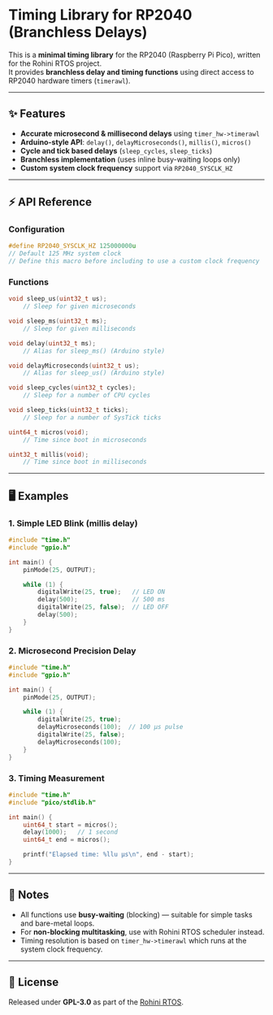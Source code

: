 # Timing Library for RP2040 (Branchless Delays)

This is a **minimal timing library** for the RP2040 (Raspberry Pi Pico), written for the Rohini RTOS project.  
It provides **branchless delay and timing functions** using direct access to RP2040 hardware timers (`timerawl`).  

---

## ✨ Features
- **Accurate microsecond & millisecond delays** using `timer_hw->timerawl`  
- **Arduino-style API**: `delay()`, `delayMicroseconds()`, `millis()`, `micros()`  
- **Cycle and tick based delays** (`sleep_cycles`, `sleep_ticks`)  
- **Branchless implementation** (uses inline busy-waiting loops only)  
- **Custom system clock frequency** support via `RP2040_SYSCLK_HZ`  

---

## ⚡ API Reference

### Configuration
```c
#define RP2040_SYSCLK_HZ 125000000u
// Default 125 MHz system clock
// Define this macro before including to use a custom clock frequency
````

### Functions

```c
void sleep_us(uint32_t us);
    // Sleep for given microseconds

void sleep_ms(uint32_t ms);
    // Sleep for given milliseconds

void delay(uint32_t ms);
    // Alias for sleep_ms() (Arduino style)

void delayMicroseconds(uint32_t us);
    // Alias for sleep_us() (Arduino style)

void sleep_cycles(uint32_t cycles);
    // Sleep for a number of CPU cycles

void sleep_ticks(uint32_t ticks);
    // Sleep for a number of SysTick ticks

uint64_t micros(void);
    // Time since boot in microseconds

uint32_t millis(void);
    // Time since boot in milliseconds
```

---

## 🖥️ Examples

### 1. Simple LED Blink (millis delay)

```c
#include "time.h"
#include "gpio.h"

int main() {
    pinMode(25, OUTPUT);

    while (1) {
        digitalWrite(25, true);   // LED ON
        delay(500);               // 500 ms
        digitalWrite(25, false);  // LED OFF
        delay(500);
    }
}
```

### 2. Microsecond Precision Delay

```c
#include "time.h"
#include "gpio.h"

int main() {
    pinMode(25, OUTPUT);

    while (1) {
        digitalWrite(25, true);
        delayMicroseconds(100);  // 100 µs pulse
        digitalWrite(25, false);
        delayMicroseconds(100);
    }
}
```

### 3. Timing Measurement

```c
#include "time.h"
#include "pico/stdlib.h"

int main() {
    uint64_t start = micros();
    delay(1000);   // 1 second
    uint64_t end = micros();

    printf("Elapsed time: %llu µs\n", end - start);
}
```

---

## 📜 Notes

* All functions use **busy-waiting** (blocking) — suitable for simple tasks and bare-metal loops.
* For **non-blocking multitasking**, use with Rohini RTOS scheduler instead.
* Timing resolution is based on `timer_hw->timerawl` which runs at the system clock frequency.

---

## 📜 License

Released under **GPL-3.0** as part of the [Rohini RTOS](https://github.com/YadukrishnanKM/Rohini_RTOS-RP2040).


